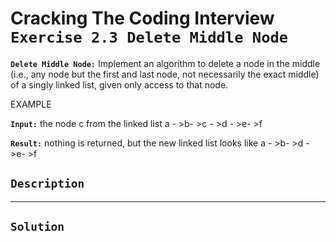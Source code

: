 # Cracking The Coding Interview `Exercise 2.3 Delete Middle Node`

**`Delete Middle Node:`** Implement an algorithm to delete a node in the middle (i.e., any node but
the first and last node, not necessarily the exact middle) of a singly linked list, given only access to
that node.

EXAMPLE

**`Input:`** the node c from the linked list a - >b- >c - >d - >e- >f

**`Result:`** nothing is returned, but the new linked list looks like a - >b- >d - >e- >f

## `Description`

---

## `Solution`
